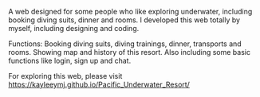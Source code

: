 A web designed for some people who like exploring underwater, including booking diving suits, dinner and rooms. I developed this web totally by myself, including designing and coding.

Functions: Booking diving suits, diving trainings, dinner, transports and rooms. Showing map and history of this resort. Also including some basic functions like login, sign up and chat. 

For exploring this web, please visit https://kayleeymj.github.io/Pacific_Underwater_Resort/
